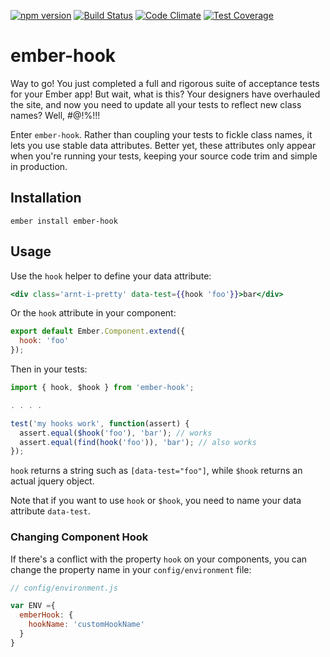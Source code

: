 [![npm version](https://badge.fury.io/js/ember-hook.svg)](https://badge.fury.io/js/ember-hook)
[![Build Status](https://travis-ci.org/Ticketfly/ember-hook.svg?branch=master)](https://travis-ci.org/Ticketfly/ember-hook)
[![Code Climate](https://codeclimate.com/github/Ticketfly/ember-hook/badges/gpa.svg)](https://codeclimate.com/github/Ticketfly/ember-hook)
[![Test Coverage](https://codeclimate.com/github/Ticketfly/ember-hook/badges/coverage.svg)](https://codeclimate.com/github/Ticketfly/ember-hook/coverage)

# ember-hook

Way to go! You just completed a full and rigorous suite of acceptance tests for your Ember app! But wait, what is this? Your designers have overhauled the site, and now you need to update all your tests to reflect new class names? Well, #@!%!!!

Enter `ember-hook`. Rather than coupling your tests to fickle class names, it lets you use stable data attributes. Better yet, these attributes only appear when you're running your tests, keeping your source code trim and simple in production.

## Installation

`ember install ember-hook`

## Usage

Use the `hook` helper to define your data attribute:

```hbs
<div class='arnt-i-pretty' data-test={{hook 'foo'}}>bar</div>
```

Or the `hook` attribute in your component:

```js
export default Ember.Component.extend({
  hook: 'foo'
});
```

Then in your tests:

```js
import { hook, $hook } from 'ember-hook';

. . . .

test('my hooks work', function(assert) {
  assert.equal($hook('foo'), 'bar'); // works
  assert.equal(find(hook('foo')), 'bar'); // also works
});
```

`hook` returns a string such as `[data-test="foo"]`, while `$hook` returns an actual jquery object.

Note that if you want to use `hook` or `$hook`, you need to name your data attribute `data-test`.

### Changing Component Hook

If there's a conflict with the property `hook` on your components, you can change the property name in your `config/environment` file:

```js
// config/environment.js

var ENV ={
  emberHook: {
    hookName: 'customHookName'
  }
}
```

